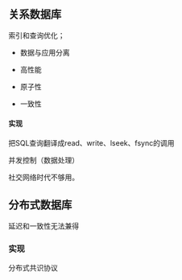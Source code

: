 ## 关系数据库

索引和查询优化；

- 数据与应用分离

- 高性能
- 原子性
- 一致性

#### 实现

把SQL查询翻译成read、write、lseek、fsync的调用

并发控制（数据处理）



社交网络时代不够用。

## 分布式数据库

延迟和一致性无法兼得

### 实现

分布式共识协议